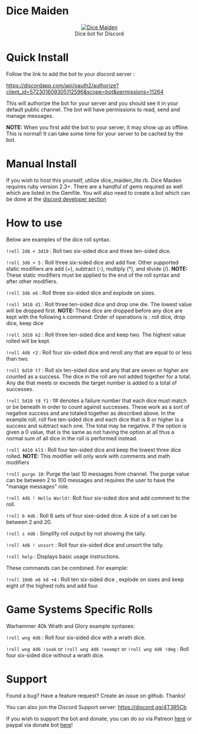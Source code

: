 # Dice Maiden
<p align="center">
 <a href="https://discordbots.org/bot/377701707943116800" >
  <img src="https://discordbots.org/api/widget/377701707943116800.svg" alt="Dice Maiden" />
</a>
<br>Dice bot for Discord
</p>

# Quick Install
Follow the link to add the bot to your discord server : 

https://discordapp.com/api/oauth2/authorize?client_id=572301609305112596&scope=bot&permissions=11264

This will authorize the bot for your server and you should see it in your default public channel. The bot will have permissions to read, send and manage messages.

**NOTE:** When you first add the bot to your server, it may show up as offline. This is normal! It can take some time for your server to be cached by the bot.

# Manual Install
If you wish to host this yourself, utilize dice_maiden_lite.rb. Dice Maiden requires ruby version 2.3+. There are a handful of gems required as well which are listed in the Gemfile. You will also need to create a bot which can be done at the [discord developer section](https://discordapp.com/developers/applications/me)

# How to use
Below are examples of the dice roll syntax.

`!roll 2d6 + 3d10` : Roll two six-sided dice and three ten-sided dice.

`!roll 3d6 + 5` : Roll three six-sided dice and add five. Other supported static modifiers are add (+), subtract (-), multiply (*), and divide (/). **NOTE:** These static modifiers must be applied to the end of the roll syntax and after other modifiers.

`!roll 3d6 e6` : Roll three six-sided dice and explode on sixes. 

`!roll 3d10 d1` : Roll three ten-sided dice and drop one die. The lowest value will be dropped first.  **NOTE:** These dice are dropped before any dice are kept with the following `k` command. Order of operations is : roll dice, drop dice, keep dice

`!roll 3d10 k2` : Roll three ten-sided dice and keep two. The highest value rolled will be kept. 

`!roll 4d6 r2` : Roll four six-sided dice and reroll any that are equal to or less than two. 

`!roll 6d10 t7` : Roll six ten-sided dice and any that are seven or higher are counted as a success. The dice in the roll are not added together for a total. Any die that meets or exceeds the target number is added to a total of successes. 

`!roll 5d10 t8 f1` : f# denotes a failure number that each dice must match or be beneath in order to count against successes. These work as a sort of negative success and are totaled together as described above. In the example roll, roll five ten-sided dice and each dice that is 8 or higher is a success and subtract each one. The total may be negative. If the option is given a 0 value, that is the same as not having the option at all thus a normal sum of all dice in the roll is performed instead.

`!roll 4d10 kl3` : Roll four ten-sided dice and keep the lowest three dice rolled. **NOTE:** This modifier will only work with comments and math modifiers

`!roll purge 10`: Purge the last 10 messages from channel. The purge value can be between 2 to 100 messages and requires the user to have the "manage messages" role.

`!roll 4d6 ! Hello World!`: Roll four six-sided dice and add comment to the roll.

`!roll 6 4d6` : Roll 6 sets of four sixe-sided dice. A size of a set can be between 2 and 20.

`!roll s 4d6` : Simplify roll output by not showing the tally.

`!roll 4d6 ! unsort` : Roll four six-sided dice and unsort the tally.

`!roll help` : Displays basic usage instructions.

These commands can be combined. For example: 

`!roll 10d6 e6 k8 +4` : Roll ten six-sided dice , explode on sixes and keep eight of the highest rolls and add four.

# Game Systems Specific Rolls
Warhammer 40k Wrath and Glory example syntaxes: 

`!roll wng 4d6` : Roll four six-sided dice with a wrath dice.

`!roll wng 4d6 !soak` or `!roll wng 4d6 !exempt` or `!roll wng 4d6 !dmg` : Roll four six-sided dice without a wrath dice. 

# Support
Found a bug? Have a feature request? Create an issue on github. Thanks!

You can also join the Discord Support server: https://discord.gg/4T3R5Cb

If you wish to support the bot and donate, you can do so via Patreon [here](https://patreon.com/dicemaiden) or paypal via donate bot [here](https://donatebot.io/checkout/534632036569448458?buyer=176097017926385664)!
